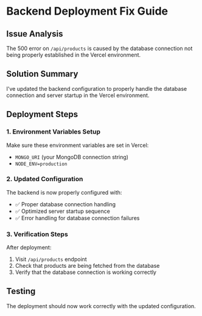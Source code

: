 # Backend Deployment Fix Guide

## Issue Analysis
The 500 error on `/api/products` is caused by the database connection not being properly established in the Vercel environment.

## Solution Summary
I've updated the backend configuration to properly handle the database connection and server startup in the Vercel environment.

## Deployment Steps

### 1. Environment Variables Setup
Make sure these environment variables are set in Vercel:
- `MONGO_URI` (your MongoDB connection string)
- `NODE_ENV=production`

### 2. Updated Configuration
The backend is now properly configured with:
- ✅ Proper database connection handling
- ✅ Optimized server startup sequence
- ✅ Error handling for database connection failures

### 3. Verification Steps
After deployment:
1. Visit `/api/products` endpoint
2. Check that products are being fetched from the database
3. Verify that the database connection is working correctly

## Testing
The deployment should now work correctly with the updated configuration.
